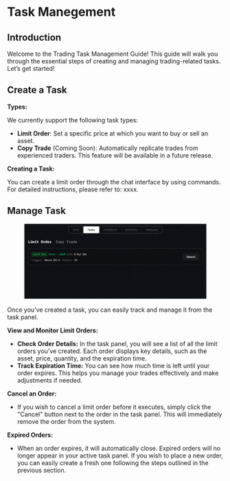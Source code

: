 # Task Manegement

## Introduction

Welcome to the Trading Task Management Guide! This guide will walk you through the essential steps of creating and managing trading-related tasks. Let’s get started!

## Create a Task

**Types:**

We currently support the following task types:

* **Limit Order**: Set a specific price at which you want to buy or sell an asset.
* **Copy Trade** (Coming Soon): Automatically replicate trades from experienced traders. This feature will be available in a future release.

**Creating a Task:**

You can create a limit order through the chat interface by using commands. For detailed instructions, please refer to: xxxx.



## Manage Task

<figure><img src="../.gitbook/assets/image (27).png" alt=""><figcaption></figcaption></figure>

Once you’ve created a task, you can easily track and manage it from the task panel.

**View and Monitor Limit Orders:**

* **Check Order Details:** In the task panel, you will see a list of all the limit orders you’ve created. Each order displays key details, such as the asset, price, quantity, and the expiration time.
* **Track Expiration Time:** You can see how much time is left until your order expires. This helps you manage your trades effectively and make adjustments if needed.

**Cancel an Order:**

* If you wish to cancel a limit order before it executes, simply click the "Cancel" button next to the order in the task panel. This will immediately remove the order from the system.

**Expired Orders:**

* When an order expires, it will automatically close. Expired orders will no longer appear in your active task panel. If you wish to place a new order, you can easily create a fresh one following the steps outlined in the previous section.
